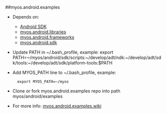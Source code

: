 ##myos.android.examples

* Depends on:
  * [Android SDK](http://developer.android.com/sdk/index.html)
  * [myos.android.libraries](https://github.com/amraboelela/myos.android.libraries)
  * [myos.android.frameworks](https://github.com/amraboelela/myos.android.frameworks)
  * [myos.android.sdk](https://github.com/amraboelela/myos.android.sdk)
  
* Update PATH in ~/.bash_profile, example:
        export PATH=~/myos/android/sdk/scripts:~/develop/adt/ndk:~/develop/adt/sdk/tools:~/develop/adt/sdk/platform-tools:$PATH

* Add MYOS_PATH line to ~/.bash_profile, example:

        export MYOS_PATH=~/myos
        
* Clone or fork myos.android.examples repo into path myos/android/examples
* For more info:
[myos.android.examples.wiki](https://github.com/amraboelela/myos.android.examples/wiki)
